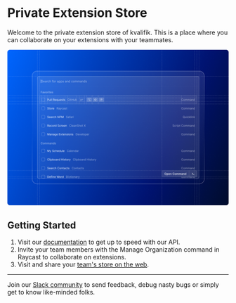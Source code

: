 # Private Extension Store

Welcome to the private extension store of kvalifik. This is a place where you can collaborate on your extensions with your teammates.

![Extension Store](https://raw.githubusercontent.com/raycast/extensions/main/images/header.png)

## Getting Started

1. Visit our [documentation](https://developers.raycast.com) to get up to speed with our API.
2. Invite your team members with the Manage Organization command in Raycast to collaborate on extensions.
3. Visit and share your [team's store on the web](https://raycast.com/kvalifik).

---

Join our [Slack community](https://raycast.com/community) to send feedback, debug nasty bugs or simply get to know like-minded folks.
